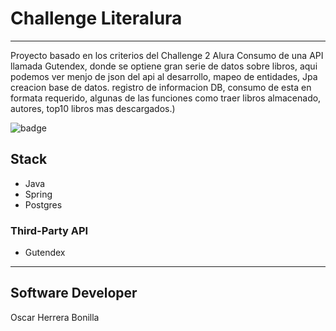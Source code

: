 # Challenge Literalura

---

Proyecto basado en los criterios del Challenge 2 Alura Consumo de una API llamada Gutendex, donde se optiene gran serie de datos sobre libros, aqui podemos ver menjo de json del api al desarrollo, mapeo de entidades, Jpa creacion base de datos. registro de informacion DB, consumo de esta en formata requerido, algunas de las funciones como traer libros almacenado, autores, top10 libros mas descargados.)

![badge](./badge-literalura.png)

## Stack

- Java
- Spring
- Postgres

### Third-Party API

- Gutendex

---

## Software Developer

Oscar Herrera Bonilla
